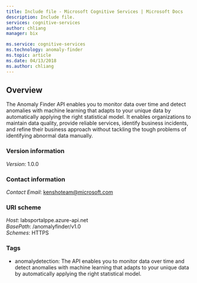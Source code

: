 ```yaml
---
title: Include file - Microsoft Cognitive Services | Microsoft Docs
description: Include file.
services: cognitive-services
author: chliang
manager: bix

ms.service: cognitive-services
ms.technology: anomaly-finder
ms.topic: article
ms.date: 04/13/2018
ms.author: chliang
---
```

<a name="overview"></a>
## Overview
The Anomaly Finder API enables you to monitor data over time and detect anomalies with machine learning that adapts to your unique data by automatically applying the right statistical model. It enables organizations to maintain data quality, provide reliable services, identify business incidents, and refine their business approach without tackling the tough problems of identifying abnormal data manually.


### Version information
*Version*: 1.0.0


### Contact information
*Contact Email*: kenshoteam@microsoft.com

### URI scheme
*Host*: labsportalppe.azure-api.net  
*BasePath*: /anomalyfinder/v1.0  
*Schemes*: HTTPS


### Tags

* anomalydetection: The API enables you to monitor data over time and detect anomalies with machine learning that adapts to your unique data by automatically applying the right statistical model.



